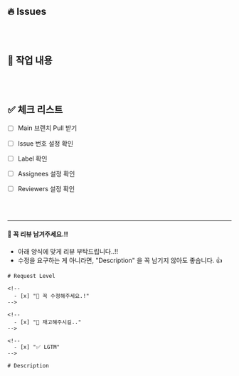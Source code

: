 ## 🔥 Issues
<!-- [여기서부터 주석]

    - 관련된 issue 티켓과 링크를 작성해주세요. 
    
      ex) 
        * issue: [NAILCASE-100001](https://nailcase.atlassian.net/browse/NAILCASE-100001)
        sub-issues:
          - [NAILCASE-100002](https://nailcase.atlassian.net/browse/NAILCASE-100002)
          - [NAILCASE-100003](https://nailcase.atlassian.net/browse/NAILCASE-100003)

    
[여기까지 주석] -->






<br/>
<br/>

## 🎯 작업 내용
<!-- [여기서부터 주석]

    - 👋🏼 이 주석 영역 아래, "작업 내용" 항목 을 다음과 같은 형식으로 작성해주세요. (이미지/동영상을 추가하면 엄청 좋습니다. 👍)
    
        예시)
        - [commit 이름](commit url)
          - 이 commit 에서는 이러이러한 작업을 했습니다.
          - 이러이러한 내용을 꼭 숙지해주세요.
        
        - [commit 이름](commit url)
          - 이 commit 에서는 이러이러한 작업을 했습니다.
          - 이러이러한 내용을 꼭 숙지해주세요.
    
    - "이건 알겠지?" 라고 생각되는 것조차 적어야합니다.!
    
    - publish 작업을 했거나 jsx 요소를 건드린 경우, 무조건 이미지를 첨부해주세요.

[여기까지 주석] -->






<br/>
<br/>

## ✅ 체크 리스트
<!-- [여기서부터 주석]

    👋🏼 이 주석 영역 아래, checklist 꼭 확인하고 표식을 남겨주세요.
    
    체크하는 방법)
    "[" 랑 "]" 사이에 공백없이 x 표시해주기!!!
    
    올바른 예)
    [x]
    
    잘못된 예)
    [ x]
    [x ]
    [ x ]

[여기까지 주석] -->

-   [ ] Main 브랜치 Pull 받기
-   [ ] Issue 번호 설정 확인
-   [ ] Label 확인
-   [ ] Assignees 설정 확인
-   [ ] Reviewers 설정 확인




<br/>
<br/>

-----

#### 🙏 꼭 리뷰 남겨주세요.!!
- 아래 양식에 맞게 리뷰 부탁드립니다..!!
- 수정을 요구하는 게 아니라면, "Description" 을 꼭 남기지 않아도 좋습니다. 👍

```text
# Request Level

<!--
  - [x] "🚨 꼭 수정해주세요.!"
-->

<!--
  - [x] "🚧 재고해주시길.."
-->

<!--
  - [x] "✅ LGTM"
-->

# Description

```
